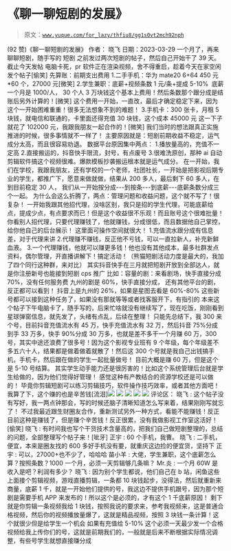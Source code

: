 # 《聊一聊短剧的发展》

> 原文：[`www.yuque.com/for_lazy/thfiu8/gg1s0vt2mch92nph`](https://www.yuque.com/for_lazy/thfiu8/gg1s0vt2mch92nph)

<ne-h2 id="1d08cd98" data-lake-id="1d08cd98"><ne-heading-ext><ne-heading-anchor></ne-heading-anchor><ne-heading-fold></ne-heading-fold></ne-heading-ext><ne-heading-content><ne-text id="u56ee4ff9">(92 赞)《聊一聊短剧的发展》</ne-text></ne-heading-content></ne-h2> <ne-p id="uf4dbe3a0" data-lake-id="uf4dbe3a0"><ne-text id="u66226daa">作者： 晓飞</ne-text></ne-p> <ne-p id="u19e0cf0a" data-lake-id="u19e0cf0a"><ne-text id="u3543c133">日期：2023-03-29</ne-text></ne-p> <ne-p id="ud53bf58e" data-lake-id="ud53bf58e"><ne-text id="u4af69cc6">一个月了，再来聊聊短剧，随手写的</ne-text> <ne-text id="uc037a834">短剧</ne-text> <ne-text id="u95be5da9">之前发过两次短剧的帖子，然后自己开始干了 39 天。截止今天发帖</ne-text> <ne-text id="ud945acb9">电脑卡死，pr 软件正在渲染视频，舍不得重启，趁着今天在家空闲发个帖子[偷笑]</ne-text> <ne-text id="u82ded2c4">先算账：前期支出费用</ne-text> <ne-text id="ubddf65e9">1.二手手机：华为 mate20 6+64 450 元*60 个，27000 元[微笑]</ne-text></ne-p> <ne-p id="u25fca1ba" data-lake-id="u25fca1ba"><ne-text id="ufd520ada">2.学生兼职：底薪+视频条数 1 元/条+提成 5-10%  底薪一个月是 1000/人，</ne-text> <ne-text id="u9fe05786">30 个人 3 万块钱这个基本上费用！然后条数那个跟分成是结账后另外计算的！[微笑]</ne-text></ne-p> <ne-p id="ufa14c36c" data-lake-id="ufa14c36c"><ne-text id="u1a0f29db">这个费用一开始，一直改，最后才确定稳定下来，因为这个一开始困难重重！很多无法想象不到的难题！</ne-text></ne-p> <ne-p id="ue9b4205d" data-lake-id="ue9b4205d"><ne-text id="u02ef8fd8">3.手机卡：300 张卡，月租 5 块钱，就电信和联通的，卡里面还得充值 30 块钱，这个成本 45000 元</ne-text></ne-p> <ne-p id="ue9e848fb" data-lake-id="ue9e848fb"><ne-text id="ufbb66561">这一下子就花了 102000 元，我跟我朋友一起合作的！[微笑]</ne-text></ne-p> <ne-p id="uc8cdd6ca" data-lake-id="uc8cdd6ca"><ne-text id="ud597fd83">我们当时的想法跟真正实施推进的时候，很多事情就不一样了！</ne-text></ne-p> <ne-p id="u23ef6c42" data-lake-id="u23ef6c42"><ne-text id="ud04165e6">主要原因就是：短剧前期收益不稳定，运气成分太高，而且很容易劝退。</ne-text> <ne-text id="uc3b5d82e">数据平台原因集中两点：</ne-text> <ne-text id="ufbc1820d">1.播放量高的，充值不一定高</ne-text> <ne-text id="ucc8d8886">2.直接搬运的，抖音快手限流，封号，有点废号</ne-text> <ne-text id="uf2b72a25">3.很难洗原创，那种 ai 自动剪辑软件搞这个视频很难。爆款模板抄袭搬运根本就是运气成分。</ne-text></ne-p> <ne-p id="u5f445911" data-lake-id="u5f445911"><ne-text id="ubdf967b9">在一开始，我们在学校，我跟我朋友，还有学校的一个老师，社团社长，一开始是把影视后期专业的学生，都推广下，愿意来做就做，结果从 200 多人，最后剩下 60 多人，在到目前稳定 30 人，</ne-text></ne-p> <ne-p id="ud0e569e6" data-lake-id="ud0e569e6"><ne-text id="ue5606e07">我们从一开始按分成---到按条---到底薪---底薪条数分成三个一起。</ne-text> <ne-text id="u15a7e560">为什么会这么折腾了，两点：管理问题和收益问题，这个就不写了！很复杂！</ne-text></ne-p> <ne-p id="u7a7761a4" data-lake-id="u7a7761a4"><ne-text id="u72e86963">一开始我跟其他招代理，没啥区别，我只是招的学生代理，可能底薪给点，提成少点，有点要求而已！但是这个收益很不乐观！而且账号这个很难批量！</ne-text></ne-p> <ne-p id="u4cd727cc" data-lake-id="u4cd727cc"><ne-text id="u47bd92f9">你看别人招代理，只要代理赚钱了，他就赚钱，分成很低，而且数据他自己掌控，给你他自己的后台展示！</ne-text> <ne-text id="u5b028baa">这里面可操作空间就很大！</ne-text> <ne-text id="ud51c14c4">1.充值流水跟分成有信息差，对于代理来讲</ne-text> <ne-text id="u5e540540">2.代理赚不赚钱，反正他不亏钱，可以一直拉新人，补充新鲜血液。</ne-text> <ne-text id="u1fb38b31">3.一个代理赚钱，他就可以赚更多钱！他也没有其他成本，最多社群发点资料，偶尔管理，开直播讲解下！搞定活动！（熊猫短剧活动力度是最大的，我加了四个同行这种群，来对比）</ne-text></ne-p> <ne-p id="ud554becd" data-lake-id="ud554becd"><ne-text id="ub1633185">其实抖音快手在三月就把短剧开放到全部达人，就是你注册新号也能接到短剧 cps 推广</ne-text></ne-p> <ne-p id="u1e3e1b7d" data-lake-id="u1e3e1b7d"><ne-text id="u8c8f405c">比如：容量的剧：来看剧场，快手直接分成 70%，没有任何服务费</ne-text> <ne-text id="uf136f50a">九州的剧是 60%，快手直接分成，</ne-text> <ne-text id="u88fb46e0">还有其他平台的剧，反正都可以看到！</ne-text> <ne-text id="u5a92b0a0">抖音上是九州的 26%，如果是星图去看是 60%-80%</ne-text> <ne-text id="u1b38c2ba">这些新号都可以接到这种任务了，如果没有那就等等或者找客服开下，有指引的</ne-text></ne-p> <ne-p id="u7dd2937e" data-lake-id="u7dd2937e"><ne-text id="ue073e99c">本来这个帖子下午电脑卡了，随手写的，后来忙啥就没有继续写了，现在吃饭，刚刚看到星球弹窗信息，就先发了，头绪有点乱，后续在整理！</ne-text></ne-p> <ne-p id="u2b7f2027" data-lake-id="u2b7f2027"><ne-text id="ub20ce666">只能先总结下，我 300 来个号，目前抖音充值流水有 45 万，快手充值流水有 32 万，然后抖音 75%分成到手 33 万多，快手 90%分成 30 万多，也就是差不多干一个月赚 60 万，300 号，其实中途还浪费了很多号！因为这个影视专业班有 9 个年级，每个年级差不多五六十人，结果都是做着做着就散了！然后这 300 个号就是我自己出钱搞手机，手机卡，然后跟在做的学生一起批量做号！</ne-text> <ne-text id="ue468f5dc">目前大概是赚 60 万，但是这个是 5-10 号结算。</ne-text> <ne-text id="ue837850c">其实学生动手能力还是很厉害的！比如这个系统管理后台就是学生给做的，因为他们觉得好管理！</ne-text></ne-p> <ne-p id="u45a3b511" data-lake-id="u45a3b511"><ne-text id="ub093ab55">感觉这种有产教结合的资源学校还是可以做的！</ne-text> <ne-text id="u44774405">毕竟你剪辑短剧可以练习剪辑技巧，软件操作技巧效率，或者其他方面吧！</ne-text></ne-p> <ne-p id="ua3262ddb" data-lake-id="ua3262ddb"><ne-text id="u320a54c5">我算了下，这个赚的也是辛苦钱[流泪]</ne-text><ne-card data-card-name="image" data-card-type="inline" id="V9ntd" data-event-boundary="card">![](img/39ce2c69a027701dce2cb482b97dc2bc.png)  <ne-p id="u73a724bf" data-lake-id="u73a724bf"><ne-card data-card-name="image" data-card-type="inline" id="eoy7b" data-event-boundary="card">![](img/3c40e74a3d064acff5b1c843416232f9.png)</ne-card></ne-p> <ne-p id="u3c51e51a" data-lake-id="u3c51e51a"><ne-card data-card-name="image" data-card-type="inline" id="qdvLg" data-event-boundary="card">![](img/c93fdaee80d0a0faf88335f257999b2c.png)  <ne-p id="uc5c79130" data-lake-id="uc5c79130"><ne-card data-card-name="image" data-card-type="inline" id="xrFAP" data-event-boundary="card">![](img/06fe2b9cbe1be3ebb124093e78701a29.png)</ne-card></ne-p> <ne-p id="u93c6e8f4" data-lake-id="u93c6e8f4"><ne-card data-card-name="image" data-card-type="inline" id="hKQF5" data-event-boundary="card">![](img/1d7d94c1d66201a125ff9825dd636bc6.png)  <ne-hole id="u23deb1e4" data-lake-id="u23deb1e4"><ne-card data-card-name="hr" data-card-type="block" id="gYcsL" data-event-boundary="card"><ne-p id="u8cea071c" data-lake-id="u8cea071c"><ne-text id="u530875d5">评论区：</ne-text></ne-p> <ne-p id="ueccf88cd" data-lake-id="ueccf88cd"><ne-text id="ubb145a48">晓飞 : 这个帖子没有写好，我一两点钟那会，写的时候还脑子清晰知道怎么写来着，结果刚刚写就忘了！</ne-text></ne-p> <ne-p id="u71a2b1bb" data-lake-id="u71a2b1bb"><ne-text id="uc6f146ee">不过我最近跟生财圈友合作，重新测试另外一种方式，看能不能赚钱！反正目前这种是赚钱了，但是赚个辛苦钱！反正很累，没有我做影视工作室这活好！[偷笑]</ne-text> <ne-text id="ub9b9a518">晓飞 : 有时间我也写个干货技术含量高的，把我们自己做短剧整理的，总结的问题，全部整理写个帖子来！[呲牙]</ne-text> <ne-text id="u64d41b73">正宇 : 60 个手机，我曹。</ne-text> <ne-text id="u56aac571">晓飞 : 二手机，便宜，本来是圈友找的 600 多好手机没有要，就重庆这边捡的便宜货，坚持下</ne-text> <ne-text id="u264c5326">正宇 : 可以，27000+也不少了，哈哈哈</ne-text> <ne-text id="uac9f9221">苗小羊 : 大佬，学生兼职，这个底薪怎么算？按照条数？1000 一个月，必须一天剪辑够几条嘛？</ne-text> <ne-text id="u889625cd">Mr.炎 : 一个月 60W 是收入是吧？利润有多少？</ne-text> <ne-text id="u7d2e5b1f">晓飞 : 因为别个学生都说，他们自己在 b 站，闲鱼这些上面接个剪辑视频，游戏直播剪辑，一条都 10 块钱起步，没得法，然后就重新来商量，底薪 1 千，就是一开始他们提供的号，我这边不提供手机跟号，因为那个短剧是需要手机 APP 来发布的！所以这个是必须的，才有这个 1 千底薪原因！</ne-text> <ne-text id="uff7ae480">剩下就是你剪辑一条视频我给 1 块钱，按照我说的要求来，参考我视频来，这是普通合格视频，然后你的视频播放量爆了，这就是精品视频，按照 3 块钱一条计算！这个就很少但是给学生一个机会</ne-text> <ne-text id="u2835b310">如果有充值给 5-10%</ne-text> <ne-text id="uea6f1472">这个必须一天最少发一个合格视频给我上传你们的号，这就是前期我们的，一般就是后来不断根据实际情况调整，有些号学生就想直接赚分成</ne-text></ne-p></ne-card></ne-hole></ne-card></ne-p></ne-card></ne-p></ne-card></ne-p>